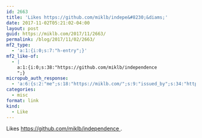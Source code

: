 ```yaml
---
id: 2663
title: 'Likes https://github.com/miklb/indepe&#8230;&diams;'
date: 2017-11-02T05:21:02-04:00
layout: post
guid: https://miklb.com/2017/11/2663/
permalink: /blog/2017/11/02/2663/
mf2_type:
  - 'a:1:{i:0;s:7:"h-entry";}'
mf2_like-of:
  - |
    a:1:{i:0;s:38:"https://github.com/miklb/independence
    ";}
micropub_auth_response:
  - 'a:6:{s:2:"me";s:18:"https://miklb.com/";s:9:"issued_by";s:34:"https://tokens.indieauth.com/token";s:9:"client_id";s:27:"http://cweiske.de/shpub.htm";s:9:"issued_at";s:10:"1493939659";s:5:"scope";s:6:"create";s:5:"nonce";s:9:"430847497";}'
categories:
  - misc
format: link
kind:
  - Like
---
```

<p>Likes <a class="u-like-of" href="https://github.com/miklb/independence
">https://github.com/miklb/independence
</a>.</p>